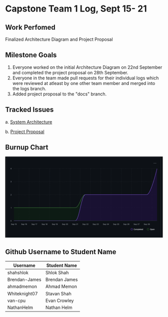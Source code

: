 # Capstone Team 1 Log, Sept 15- 21

## Work Perfomed
Finalized Architecture Diagram and Project Proposal

## Milestone Goals
1. Everyone worked on the initial Architecture Diagram on 22nd September and completed the project proposal on 28th September. 
2. Everyone in the team made pull requests for their individual logs which were reviewed at atleast by one other team member and merged into the logs branch.
3. Added project proposal to the "docs" branch.

## Tracked Issues

  a. [System Architecture](https://github.com/COSC-499-W2025/capstone-project-team-1/issues/8)
  
  b. [Project Proposal](https://github.com/COSC-499-W2025/capstone-project-team-1/issues/9)

## Burnup Chart

![Burnup Chart](BurnupChartSept28.png)

## Github Username to Student Name

| Username      | Student Name  |
| ------------- | ------------- |
| shahshlok     | Shlok Shah    |
| Brendan-James | Brendan James |
| ahmadmemon    | Ahmad Memon   |
| Whiteknight07 | Stavan Shah   |
| van-cpu       | Evan Crowley  |
| NathanHelm    | Nathan Helm   |
